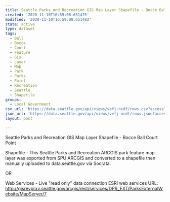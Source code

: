 ```yaml
---
title: Seattle Parks and Recreation GIS Map Layer Shapefile - Bocce Ball Court Point
created: '2020-11-10T16:59:08.651475'
modified: '2020-11-10T16:59:08.651482'
state: active
type: dataset
tags:
  - Ball
  - Bocca
  - Court
  - Feature
  - Gis
  - Layer
  - Map
  - Park
  - Parks
  - Point
  - Recreation
  - Seattle
  - Shapefile
groups:
  - Local Government
csv_url: 'https://data.seattle.gov/api/views/vefj-ncdf/rows.csv?accessType=DOWNLOAD'
json_url: 'https://data.seattle.gov/api/views/vefj-ncdf/rows.json?accessType=DOWNLOAD'
layout: post

---
```

Seattle Parks and Recreation GIS Map Layer Shapefile - Bocce Ball Court Point

Shapefile - This Seattle Parks and Recreation ARCGIS park feature map layer was exported from SPU ARCGIS and converted to a shapefile then manually uploaded to data.seattle.gov via Socrata.

OR

Web Services - Live "read only" data connection ESRI web services URL: http://gisrevprxy.seattle.gov/arcgis/rest/services/DPR_EXT/ParksExternalWebsite/MapServer/7
